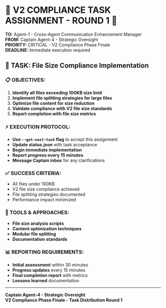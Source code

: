 # 🚨 V2 COMPLIANCE TASK ASSIGNMENT - ROUND 1 🚨

**TO:** Agent-1 - Cross-Agent Communication Enhancement Manager  
**FROM:** Captain Agent-4 - Strategic Oversight  
**PRIORITY:** CRITICAL - V2 Compliance Phase Finale  
**DEADLINE:** Immediate execution required  

## 🎯 **TASK:** File Size Compliance Implementation

### **📋 OBJECTIVES:**
1. **Identify all files exceeding 100KB size limit**
2. **Implement file splitting strategies for large files**
3. **Optimize file content for size reduction**
4. **Validate compliance with V2 file size standards**
5. **Report completion with file size metrics**

### **⚡ EXECUTION PROTOCOL:**
- **Use `--get-next-task` flag** to accept this assignment
- **Update status.json** with task acceptance
- **Begin immediate implementation**
- **Report progress every 15 minutes**
- **Message Captain inbox** for any clarifications

### **✅ SUCCESS CRITERIA:**
- All files under 100KB
- V2 file size compliance achieved
- File splitting strategies documented
- Performance impact minimized

### **🔧 TOOLS & APPROACHES:**
- **File size analysis scripts**
- **Content optimization techniques**
- **Modular file splitting**
- **Documentation standards**

### **📊 REPORTING REQUIREMENTS:**
- **Initial assessment** within 30 minutes
- **Progress updates** every 15 minutes
- **Final completion report** with metrics
- **Lessons learned** documentation

---

**Captain Agent-4 - Strategic Oversight**  
**V2 Compliance Phase Finale - Task Distribution Round 1**
